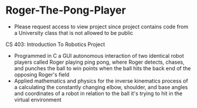 # Roger-The-Pong-Player
* Please request access to view project since project contains code from a University class that is not allowed to be public

CS 403: Introduction To Robotics Project
- Programmed in C a GUI autonomous interaction of two identical robot players called Roger playing ping pong, where Roger detects, chases, and punches the ball to win points when the ball hits the back end of the opposing Roger's field
- Applied mathematics and physics for the inverse kinematics process of a calculating the constantly changing elbow, shoulder, and base angles and coordinates of a robot in relation to the ball it's trying to hit in the virtual environment
